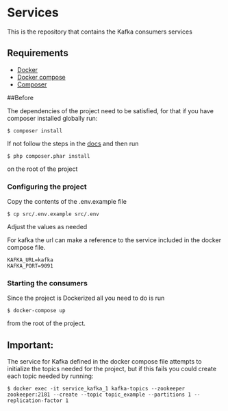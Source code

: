 # Services

This is the repository that contains the Kafka consumers services

## Requirements
 - [Docker](https://docs.docker.com/get-docker/)
 - [Docker compose](https://docs.docker.com/compose/install/)
 - [Composer](https://getcomposer.org/)

##Before

The dependencies of the project need to be satisfied, for that
if you have composer installed globally run:

```
$ composer install 
```
 
If not follow the steps in the [docs](https://getcomposer.org/download/) and then run

```
$ php composer.phar install 
```

on the root of the project

### Configuring the project

Copy the contents of the .env.example file
```
$ cp src/.env.example src/.env
```

Adjust the values as needed

For kafka the url can make a reference to the service 
included in the docker compose file.

```
KAFKA_URL=kafka
KAFKA_PORT=9091
```
 
### Starting the consumers

Since the project is Dockerized all you need to do is run

```
$ docker-compose up
``` 

from the root of the project.

## Important:

The service for Kafka defined in the docker compose file
attempts to initialize the topics needed for the project,
but if this fails you could create each topic needed by running:

```
$ docker exec -it service_kafka_1 kafka-topics --zookeeper zookeeper:2181 --create --topic topic_example --partitions 1 --replication-factor 1
```
